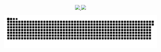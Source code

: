 

<div align = "center">
  <a href="https://github.com/alofrrr">
  <img  height="150" src="https://github-readme-stats.vercel.app/api?username=alofrrr&show_icons=true&theme=omni&include_all_commits=true&count_private=true"/>
  <img  height="150" src="https://github-readme-stats.vercel.app/api/top-langs/?username=alofrrr&layout=compact&langs_count=16&theme=omni"/>

    
![Snake animation](https://github.com/alofrrr/alofrrr/blob/output/github-contribution-grid-snake.svg)


